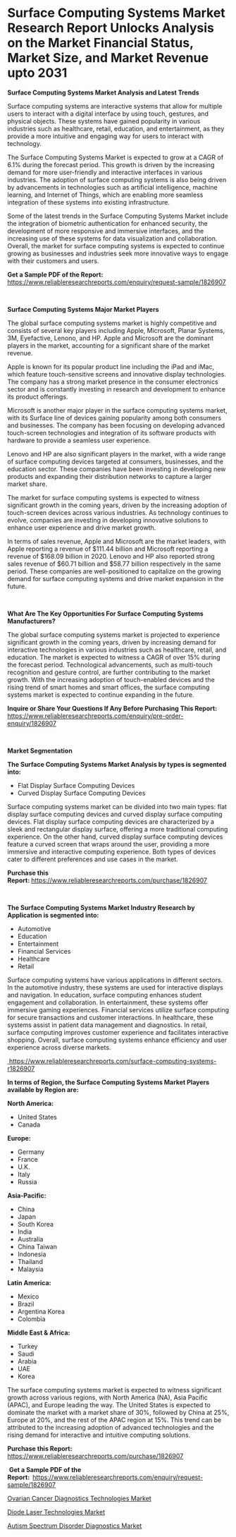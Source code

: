 <p><h1>Surface Computing Systems Market Research Report Unlocks Analysis on the Market Financial Status, Market Size, and Market Revenue upto 2031</h1></p><p><strong>Surface Computing Systems Market Analysis and Latest Trends</strong></p>
<p><p>Surface computing systems are interactive systems that allow for multiple users to interact with a digital interface by using touch, gestures, and physical objects. These systems have gained popularity in various industries such as healthcare, retail, education, and entertainment, as they provide a more intuitive and engaging way for users to interact with technology.</p><p>The Surface Computing Systems Market is expected to grow at a CAGR of 6.1% during the forecast period. This growth is driven by the increasing demand for more user-friendly and interactive interfaces in various industries. The adoption of surface computing systems is also being driven by advancements in technologies such as artificial intelligence, machine learning, and Internet of Things, which are enabling more seamless integration of these systems into existing infrastructure.</p><p>Some of the latest trends in the Surface Computing Systems Market include the integration of biometric authentication for enhanced security, the development of more responsive and immersive interfaces, and the increasing use of these systems for data visualization and collaboration. Overall, the market for surface computing systems is expected to continue growing as businesses and industries seek more innovative ways to engage with their customers and users.</p></p>
<p><strong>Get a Sample PDF of the Report:&nbsp;</strong> <a href="https://www.reliableresearchreports.com/enquiry/request-sample/1826907">https://www.reliableresearchreports.com/enquiry/request-sample/1826907</a></p>
<p>&nbsp;</p>
<p><strong>Surface Computing Systems Major Market Players</strong></p>
<p><p>The global surface computing systems market is highly competitive and consists of several key players including Apple, Microsoft, Planar Systems, 3M, Eyefactive, Lenono, and HP. Apple and Microsoft are the dominant players in the market, accounting for a significant share of the market revenue.</p><p>Apple is known for its popular product line including the iPad and iMac, which feature touch-sensitive screens and innovative display technologies. The company has a strong market presence in the consumer electronics sector and is constantly investing in research and development to enhance its product offerings.</p><p>Microsoft is another major player in the surface computing systems market, with its Surface line of devices gaining popularity among both consumers and businesses. The company has been focusing on developing advanced touch-screen technologies and integration of its software products with hardware to provide a seamless user experience.</p><p>Lenovo and HP are also significant players in the market, with a wide range of surface computing devices targeted at consumers, businesses, and the education sector. These companies have been investing in developing new products and expanding their distribution networks to capture a larger market share.</p><p>The market for surface computing systems is expected to witness significant growth in the coming years, driven by the increasing adoption of touch-screen devices across various industries. As technology continues to evolve, companies are investing in developing innovative solutions to enhance user experience and drive market growth.</p><p>In terms of sales revenue, Apple and Microsoft are the market leaders, with Apple reporting a revenue of $111.44 billion and Microsoft reporting a revenue of $168.09 billion in 2020. Lenovo and HP also reported strong sales revenue of $60.71 billion and $58.77 billion respectively in the same period. These companies are well-positioned to capitalize on the growing demand for surface computing systems and drive market expansion in the future.</p></p>
<p>&nbsp;</p>
<p><strong>What Are The Key Opportunities For Surface Computing Systems Manufacturers?</strong></p>
<p><p>The global surface computing systems market is projected to experience significant growth in the coming years, driven by increasing demand for interactive technologies in various industries such as healthcare, retail, and education. The market is expected to witness a CAGR of over 15% during the forecast period. Technological advancements, such as multi-touch recognition and gesture control, are further contributing to the market growth. With the increasing adoption of touch-enabled devices and the rising trend of smart homes and smart offices, the surface computing systems market is expected to continue expanding in the future.</p></p>
<p><strong>Inquire or Share Your Questions If Any Before Purchasing This Report:</strong> <a href="https://www.reliableresearchreports.com/enquiry/pre-order-enquiry/1826907">https://www.reliableresearchreports.com/enquiry/pre-order-enquiry/1826907</a></p>
<p>&nbsp;</p>
<p><strong>Market Segmentation</strong></p>
<p><strong>The Surface Computing Systems Market Analysis by types is segmented into:</strong></p>
<p><ul><li>Flat Display Surface Computing Devices</li><li>Curved Display Surface Computing Devices</li></ul></p>
<p><p>Surface computing systems market can be divided into two main types: flat display surface computing devices and curved display surface computing devices. Flat display surface computing devices are characterized by a sleek and rectangular display surface, offering a more traditional computing experience. On the other hand, curved display surface computing devices feature a curved screen that wraps around the user, providing a more immersive and interactive computing experience. Both types of devices cater to different preferences and use cases in the market.</p></p>
<p><strong>Purchase this Report:&nbsp;</strong><a href="https://www.reliableresearchreports.com/purchase/1826907">https://www.reliableresearchreports.com/purchase/1826907</a></p>
<p>&nbsp;</p>
<p><strong>The Surface Computing Systems Market Industry Research by Application is segmented into:</strong></p>
<p><ul><li>Automotive</li><li>Education</li><li>Entertainment</li><li>Financial Services</li><li>Healthcare</li><li>Retail</li></ul></p>
<p><p>Surface computing systems have various applications in different sectors. In the automotive industry, these systems are used for interactive displays and navigation. In education, surface computing enhances student engagement and collaboration. In entertainment, these systems offer immersive gaming experiences. Financial services utilize surface computing for secure transactions and customer interactions. In healthcare, these systems assist in patient data management and diagnostics. In retail, surface computing improves customer experience and facilitates interactive shopping. Overall, surface computing systems enhance efficiency and user experience across diverse markets.</p></p>
<p><a href="https://www.reliableresearchreports.com/surface-computing-systems-r1826907">&nbsp;https://www.reliableresearchreports.com/surface-computing-systems-r1826907</a></p>
<p><strong>In terms of Region, the Surface Computing Systems Market Players available by Region are:</strong></p>
<p>
    <p> <strong> North America: </strong>
        <ul>
            <li>United States</li>
            <li>Canada</li>
        </ul>
        </p> 
    <p> <strong> Europe: </strong>
        <ul>
            <li>Germany</li>
            <li>France</li>
            <li>U.K.</li>
            <li>Italy</li>
            <li>Russia</li>
        </ul>
        </p> 
    <p> <strong> Asia-Pacific: </strong>
        <ul>
            <li>China</li>
            <li>Japan</li>
            <li>South Korea</li>
            <li>India</li>
            <li>Australia</li>
            <li>China Taiwan</li>
            <li>Indonesia</li>
            <li>Thailand</li>
            <li>Malaysia</li>
        </ul>
        </p> 
    <p> <strong> Latin America: </strong>
        <ul>
            <li>Mexico</li>
            <li>Brazil</li>
            <li>Argentina Korea</li>
            <li>Colombia</li>
        </ul>
        </p> 
    <p> <strong> Middle East & Africa: </strong>
        <ul>
            <li>Turkey</li>
            <li>Saudi</li>
            <li>Arabia</li>
            <li>UAE</li>
            <li>Korea</li>
        </ul>
    </p>
    </p>
<p><p>The surface computing systems market is expected to witness significant growth across various regions, with North America (NA), Asia Pacific (APAC), and Europe leading the way. The United States is expected to dominate the market with a market share of 30%, followed by China at 25%, Europe at 20%, and the rest of the APAC region at 15%. This trend can be attributed to the increasing adoption of advanced technologies and the rising demand for interactive and intuitive computing solutions.</p></p>
<p><strong>Purchase this Report: </strong><a href="https://www.reliableresearchreports.com/purchase/1826907">https://www.reliableresearchreports.com/purchase/1826907</a></p>
<p>&nbsp;<strong>Get a Sample PDF of the Report:&nbsp;&nbsp;</strong><a href="https://www.reliableresearchreports.com/enquiry/request-sample/1826907">https://www.reliableresearchreports.com/enquiry/request-sample/1826907</a></p>
<p><strong></strong></p>
<p><p><a href="https://github.com/janetchuadff364/Market-Research-Report-List-1/blob/main/ovarian-cancer-diagnostics-technologies-market.md">Ovarian Cancer Diagnostics Technologies Market</a></p><p><a href="https://github.com/sleepman642/Market-Research-Report-List-1/blob/main/diode-laser-technologies-market.md">Diode Laser Technologies Market</a></p><p><a href="https://github.com/btwcqfvq34/Market-Research-Report-List-1/blob/main/autism-spectrum-disorder-diagnostics-market.md">Autism Spectrum Disorder Diagnostics Market</a></p></p>